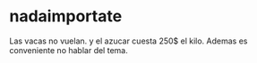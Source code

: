 # nadaimportate
Las vacas no vuelan.
y el azucar cuesta 250$ el kilo.
Ademas es conveniente no hablar del tema.

